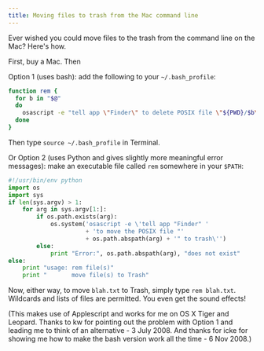 ```yaml
---
title: Moving files to trash from the Mac command line
---
```

Ever wished you could move files to the trash from the command line on the Mac? Here's how.

First, buy a Mac. Then

<!--more-->

Option 1 (uses bash): add the following to your <code>~/.bash_profile</code>:

```bash
function rem {
  for b in "$@"
  do
    osascript -e "tell app \"Finder\" to delete POSIX file \"${PWD}/$b\""
  done
}
```

Then type <code>source ~/.bash_profile</code> in Terminal.

Or Option 2 (uses Python and gives slightly more meaningful error messages): make an executable file called <code>rem</code> somewhere in your <code>$PATH</code>:

```python
#!/usr/bin/env python
import os
import sys
if len(sys.argv) > 1:
    for arg in sys.argv[1:]:
        if os.path.exists(arg):
            os.system('osascript -e \'tell app "Finder" '
                      + 'to move the POSIX file "'
                      + os.path.abspath(arg) + '" to trash\'')
        else:
            print "Error:", os.path.abspath(arg), "does not exist"
else:
    print "usage: rem file(s)"
    print "       move file(s) to Trash"
```

Now, either way, to move <code>blah.txt</code> to Trash, simply type <code>rem blah.txt</code>. Wildcards and lists of files are permitted. You even get the sound effects!

(This makes use of Applescript and works for me on OS X Tiger and Leopard. Thanks to kw for pointing out the problem with Option 1 and leading me to think of an alternative - 3 July 2008. And thanks for icke for showing me how to make the bash version work all the time - 6 Nov 2008.)
